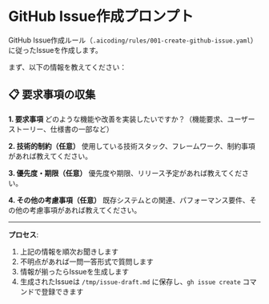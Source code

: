 # GitHub Issue作成プロンプト

GitHub Issue作成ルール（`.aicoding/rules/001-create-github-issue.yaml`）に従ったIssueを作成します。

まず、以下の情報を教えてください：

## 📋 要求事項の収集

**1. 要求事項**
どのような機能や改善を実装したいですか？（機能要求、ユーザーストーリー、仕様書の一部など）

**2. 技術的制約（任意）**
使用している技術スタック、フレームワーク、制約事項があれば教えてください。

**3. 優先度・期限（任意）**
優先度や期限、リリース予定があれば教えてください。

**4. その他の考慮事項（任意）**
既存システムとの関連、パフォーマンス要件、その他の考慮事項があれば教えてください。

---

**プロセス**:
1. 上記の情報を順次お聞きします
2. 不明点があれば一問一答形式で質問します
3. 情報が揃ったらIssueを生成します
4. 生成されたIssueは `/tmp/issue-draft.md` に保存し、`gh issue create` コマンドで登録できます 